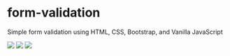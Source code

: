 # form-validation

Simple form validation using HTML, CSS, Bootstrap, and Vanilla JavaScript



<img src='img/form-1.jpg'/>
<img src='img/form-2.jpg'/>
<img src='img/form-3.jpg'/>
